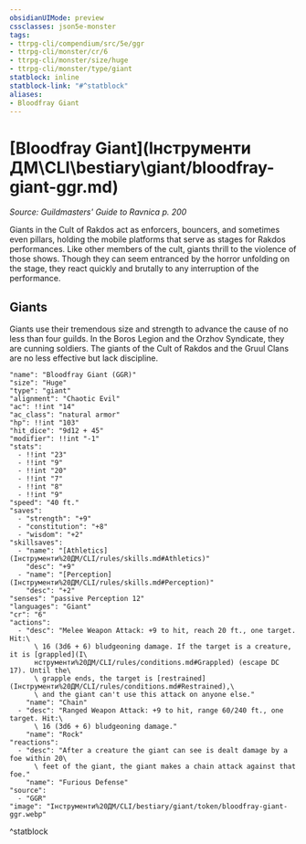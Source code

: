 ```yaml
---
obsidianUIMode: preview
cssclasses: json5e-monster
tags:
- ttrpg-cli/compendium/src/5e/ggr
- ttrpg-cli/monster/cr/6
- ttrpg-cli/monster/size/huge
- ttrpg-cli/monster/type/giant
statblock: inline
statblock-link: "#^statblock"
aliases:
- Bloodfray Giant
---
```

# [Bloodfray Giant](Інструменти ДМ\CLI\bestiary\giant/bloodfray-giant-ggr.md)
*Source: Guildmasters' Guide to Ravnica p. 200*  

Giants in the Cult of Rakdos act as enforcers, bouncers, and sometimes even pillars, holding the mobile platforms that serve as stages for Rakdos performances. Like other members of the cult, giants thrill to the violence of those shows. Though they can seem entranced by the horror unfolding on the stage, they react quickly and brutally to any interruption of the performance.

## Giants

Giants use their tremendous size and strength to advance the cause of no less than four guilds. In the Boros Legion and the Orzhov Syndicate, they are cunning soldiers. The giants of the Cult of Rakdos and the Gruul Clans are no less effective but lack discipline.

```statblock
"name": "Bloodfray Giant (GGR)"
"size": "Huge"
"type": "giant"
"alignment": "Chaotic Evil"
"ac": !!int "14"
"ac_class": "natural armor"
"hp": !!int "103"
"hit_dice": "9d12 + 45"
"modifier": !!int "-1"
"stats":
  - !!int "23"
  - !!int "9"
  - !!int "20"
  - !!int "7"
  - !!int "8"
  - !!int "9"
"speed": "40 ft."
"saves":
  - "strength": "+9"
  - "constitution": "+8"
  - "wisdom": "+2"
"skillsaves":
  - "name": "[Athletics](Інструменти%20ДМ/CLI/rules/skills.md#Athletics)"
    "desc": "+9"
  - "name": "[Perception](Інструменти%20ДМ/CLI/rules/skills.md#Perception)"
    "desc": "+2"
"senses": "passive Perception 12"
"languages": "Giant"
"cr": "6"
"actions":
  - "desc": "Melee Weapon Attack: +9 to hit, reach 20 ft., one target. Hit:\
      \ 16 (3d6 + 6) bludgeoning damage. If the target is a creature, it is [grappled](І\
      нструменти%20ДМ/CLI/rules/conditions.md#Grappled) (escape DC 17). Until the\
      \ grapple ends, the target is [restrained](Інструменти%20ДМ/CLI/rules/conditions.md#Restrained),\
      \ and the giant can't use this attack on anyone else."
    "name": "Chain"
  - "desc": "Ranged Weapon Attack: +9 to hit, range 60/240 ft., one target. Hit:\
      \ 16 (3d6 + 6) bludgeoning damage."
    "name": "Rock"
"reactions":
  - "desc": "After a creature the giant can see is dealt damage by a foe within 20\
      \ feet of the giant, the giant makes a chain attack against that foe."
    "name": "Furious Defense"
"source":
  - "GGR"
"image": "Інструменти%20ДМ/CLI/bestiary/giant/token/bloodfray-giant-ggr.webp"
```
^statblock